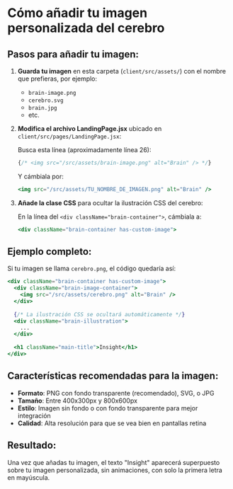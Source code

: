 # Cómo añadir tu imagen personalizada del cerebro

## Pasos para añadir tu imagen:

1. **Guarda tu imagen** en esta carpeta (`client/src/assets/`) con el nombre que prefieras, por ejemplo:
   - `brain-image.png`
   - `cerebro.svg`
   - `brain.jpg`
   - etc.

2. **Modifica el archivo LandingPage.jsx** ubicado en `client/src/pages/LandingPage.jsx`:
   
   Busca esta línea (aproximadamente línea 26):
   ```jsx
   {/* <img src="/src/assets/brain-image.png" alt="Brain" /> */}
   ```
   
   Y cámbiala por:
   ```jsx
   <img src="/src/assets/TU_NOMBRE_DE_IMAGEN.png" alt="Brain" />
   ```

3. **Añade la clase CSS** para ocultar la ilustración CSS del cerebro:
   
   En la línea del `<div className="brain-container">`, cámbiala a:
   ```jsx
   <div className="brain-container has-custom-image">
   ```

## Ejemplo completo:

Si tu imagen se llama `cerebro.png`, el código quedaría así:

```jsx
<div className="brain-container has-custom-image">
  <div className="brain-image-container">
    <img src="/src/assets/cerebro.png" alt="Brain" />
  </div>
  
  {/* La ilustración CSS se ocultará automáticamente */}
  <div className="brain-illustration">
    ...
  </div>
  
  <h1 className="main-title">Insight</h1>
</div>
```

## Características recomendadas para la imagen:

- **Formato**: PNG con fondo transparente (recomendado), SVG, o JPG
- **Tamaño**: Entre 400x300px y 800x600px
- **Estilo**: Imagen sin fondo o con fondo transparente para mejor integración
- **Calidad**: Alta resolución para que se vea bien en pantallas retina

## Resultado:

Una vez que añadas tu imagen, el texto "Insight" aparecerá superpuesto sobre tu imagen personalizada, sin animaciones, con solo la primera letra en mayúscula.